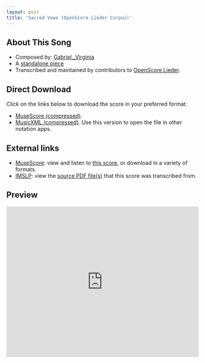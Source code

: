 ```yaml
---
layout: post
title: 'Sacred Vows (OpenScore Lieder Corpus)'
---
```


## About This Song

- Composed by: [Gabriel,_Virginia](https://fourscoreandmore.org/openscore/lieder/Gabriel,_Virginia)
- A [standalone piece](https://fourscoreandmore.org/openscore/lieder/Gabriel,_Virginia/_)
- Transcribed and maintained by contributors to [OpenScore Lieder].

[OpenScore Lieder]: https://musescore.com/openscore-lieder-corpus

## Direct Download

Click on the links below to download the score in your preferred format:
- [MuseScore (compressed)](https://github.com/openscore/lieder/blob/main/scores/Gabriel,_Virginia/_/Sacred_Vows/lc6602016.mscz?raw=true).
- [MusicXML (compressed)](https://github.com/openscore/lieder/blob/main/scores/Gabriel,_Virginia/_/Sacred_Vows/lc6602016.mxl?raw=true). Use this version to open the file in other notation apps.

## External links

- [MuseScore]: view and listen to [this score][MuseScore], or download in a variety of formats.
- [IMSLP]: view the [source PDF file(s)][IMSLP] that this score was transcribed from.

[MuseScore]: https://musescore.com/score/6602016
[IMSLP]: https://imslp.org/wiki/Special:ReverseLookup/286654 

## Preview

<iframe width="100%" height="394" src="https://musescore.com/openscore-lieder-corpus/scores/6602016/embed" frameborder="0" allowfullscreen allow="autoplay; fullscreen"></iframe>
